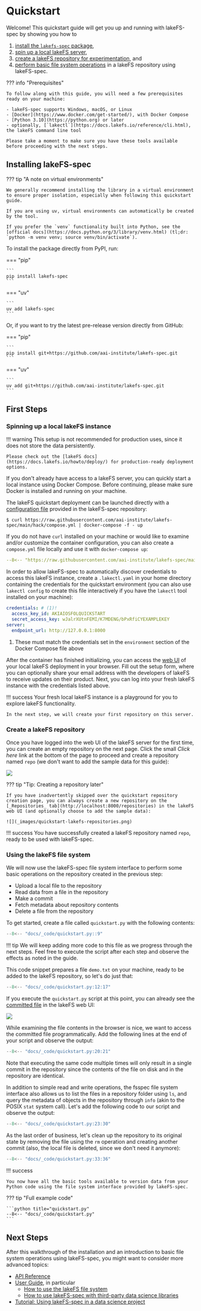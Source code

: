 # Quickstart

Welcome! This quickstart guide will get you up and running with lakeFS-spec by showing you how to

1. [install the `lakefs-spec` package](#installing-lakefs-spec),
1. [spin up a local lakeFS server](#spinning-up-a-local-lakefs-instance),
1. [create a lakeFS repository for experimentation](#create-a-lakefs-repository), and
1. [perform basic file system operations](#using-the-lakefs-file-system)
in a lakeFS repository using lakeFS-spec.

??? info "Prerequisites"

    To follow along with this guide, you will need a few prerequisites ready on your machine:

    - lakeFS-spec supports Windows, macOS, or Linux
    - [Docker](https://www.docker.com/get-started/), with Docker Compose
    - [Python 3.10](https://python.org) or later
    - optionally, [`lakectl`](https://docs.lakefs.io/reference/cli.html), the lakeFS command line tool

    Please take a moment to make sure you have these tools available before proceeding with the next steps.

## Installing lakeFS-spec

??? tip "A note on virtual environments"

    We generally recommend installing the library in a virtual environment to ensure proper isolation, especially when following this quickstart guide.

    If you are using uv, virtual environments can automatically be created by the tool.

    If you prefer the `venv` functionality built into Python, see the [official docs](https://docs.python.org/3/library/venv.html) (tl;dr: `python -m venv venv; source venv/bin/activate`).

To install the package directly from PyPI, run:

=== "pip"

    ```
    pip install lakefs-spec
    ```

=== "uv"

    ```
    uv add lakefs-spec
    ```

Or, if you want to try the latest pre-release version directly from GitHub:

=== "pip"

    ```
    pip install git+https://github.com/aai-institute/lakefs-spec.git
    ```

=== "uv"

    ```
    uv add git+https://github.com/aai-institute/lakefs-spec.git
    ```

## First Steps

### Spinning up a local lakeFS instance

!!! warning
    This setup is not recommended for production uses, since it does not store the data persistently.

    Please check out the [lakeFS docs](https://docs.lakefs.io/howto/deploy/) for production-ready deployment options.

If you don't already have access to a lakeFS server, you can quickly start a local instance using Docker Compose. Before continuing, please make sure Docker is installed and running on your machine.

The lakeFS quickstart deployment can be launched directly with a [configuration file](https://github.com/aai-institute/lakefs-spec/blob/main/hack/compose.yml) provided in the lakeFS-spec repository:

```shell
$ curl https://raw.githubusercontent.com/aai-institute/lakefs-spec/main/hack/compose.yml | docker-compose -f - up
```

If you do not have `curl` installed on your machine or would like to examine and/or customize the container configuration, you can also create a `compose.yml` file locally and use it with `docker-compose up`:

```yaml title="compose.yml"
--8<-- "https://raw.githubusercontent.com/aai-institute/lakefs-spec/main/hack/compose.yml:3:"
```

In order to allow lakeFS-spec to automatically discover credentials to access this lakeFS instance, create a `.lakectl.yaml` in your home directory containing the credentials for the quickstart environment (you can also use `lakectl config` to create this file interactively if you have the `lakectl` tool installed on your machine):

```yaml title="~/.lakectl.yaml"
credentials: # (1)!
  access_key_id: AKIAIOSFOLQUICKSTART
  secret_access_key: wJalrXUtnFEMI/K7MDENG/bPxRfiCYEXAMPLEKEY
server:
  endpoint_url: http://127.0.0.1:8000
```

1. These must match the credentials set in the `environment` section of the Docker Compose file above

After the container has finished initializing, you can access the [web UI](http://localhost:8000) of your local lakeFS deployment in your browser. Fill out the setup form, where you can optionally share your email address with the developers of lakeFS to receive updates on their product. Next, you can log into your fresh lakeFS instance with the credentials listed above.

!!! success
    Your fresh local lakeFS instance is a playground for you to explore lakeFS functionality. 
    
    In the next step, we will create your first repository on this server.

### Create a lakeFS repository

Once you have logged into the web UI of the lakeFS server for the first time, you can create an empty repository on the next page.
Click the small _Click here_ link at the bottom of the page to proceed and create a repository named `repo` (we don't want to add the sample data for this guide):

![](_images/quickstart-lakefs-sample-repo.png)

??? tip "Tip: Creating a repository later"

    If you have inadvertently skipped over the quickstart repository creation page, you can always create a new repository on the [_Repositories_ tab](http://localhost:8000/repositories) in the lakeFS web UI (and optionally choose to add the sample data):

    ![](_images/quickstart-lakefs-repositories.png)

!!! success
    You have successfully created a lakeFS repository named `repo`, ready to be used with lakeFS-spec.

### Using the lakeFS file system

We will now use the lakeFS-spec file system interface to perform some basic operations on the repository created in the previous step:

* Upload a local file to the repository
* Read data from a file in the repository
* Make a commit
* Fetch metadata about repository contents
* Delete a file from the repository

To get started, create a file called `quickstart.py` with the following contents:

```python title="quickstart.py"
--8<-- "docs/_code/quickstart.py::9"
```

!!! tip
    We will keep adding more code to this file as we progress through the next steps.
    Feel free to execute the script after each step and observe the effects as noted in the guide.

This code snippet prepares a file `demo.txt` on your machine, ready to be added to the lakeFS repository, so let's do just that:

```python
--8<-- "docs/_code/quickstart.py:12:17"
```

If you execute the `quickstart.py` script at this point, you can already see the [committed file](http://localhost:8000/repositories/repo/object?ref=main&path=demo.txt) in the lakeFS web UI:

![](_images/quickstart-lakefs-ui.png)

While examining the file contents in the browser is nice, we want to access the committed file programmatically. Add the following lines at the end of your script and observe the output:

```python
--8<-- "docs/_code/quickstart.py:20:21"
```

Note that executing the same code multiple times will only result in a single commit in the repository since the contents of the file on disk and in the repository are identical.

In addition to simple read and write operations, the fsspec file system interface also allows us to list the files in a repository folder using `ls`, and query the metadata of objects in the repository through `info` (akin to the POSIX `stat` system call).
Let's add the following code to our script and observe the output:

```python
--8<-- "docs/_code/quickstart.py:23:30"
```

As the last order of business, let's clean up the repository to its original state by removing the file using the `rm` operation and creating another commit (also, the local file is deleted, since we don't need it anymore):

```python
--8<-- "docs/_code/quickstart.py:33:36"
```

!!! success

    You now have all the basic tools available to version data from your Python code using the file system interface provided by lakeFS-spec.

??? tip "Full example code"

    ```python title="quickstart.py"
    --8<-- "docs/_code/quickstart.py"
    ```

## Next Steps

After this walkthrough of the installation and an introduction to basic file system operations using lakeFS-spec, you might want to consider more advanced topics:

- [API Reference](reference/lakefs_spec/spec.md)
- [User Guide](guides/index.md), in particular
    - [How to use the lakeFS file system](guides/filesystem-usage.md)
    - [How to use lakeFS-spec with third-party data science libraries](guides/integrations.md)
- [Tutorial: Using lakeFS-spec in a data science project](tutorials/demo_data_science_project.ipynb)
